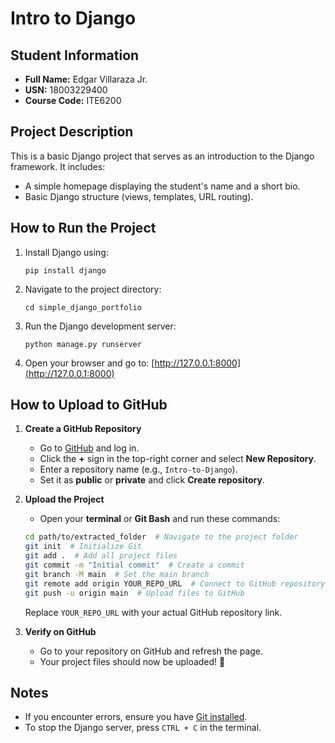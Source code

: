 # Intro to Django

## Student Information
- **Full Name:** Edgar Villaraza Jr.
- **USN:** 18003229400
- **Course Code:** ITE6200

## Project Description
This is a basic Django project that serves as an introduction to the Django framework. It includes:
- A simple homepage displaying the student's name and a short bio.
- Basic Django structure (views, templates, URL routing).

## How to Run the Project
1. Install Django using:
   ```
   pip install django
   ```
2. Navigate to the project directory:
   ```
   cd simple_django_portfolio
   ```
3. Run the Django development server:
   ```
   python manage.py runserver
   ```
4. Open your browser and go to: [http://127.0.0.1:8000](http://127.0.0.1:8000)

## How to Upload to GitHub
1. **Create a GitHub Repository**  
   - Go to [GitHub](https://github.com/) and log in.  
   - Click the **+** sign in the top-right corner and select **New Repository**.  
   - Enter a repository name (e.g., `Intro-to-Django`).  
   - Set it as **public** or **private** and click **Create repository**.

2. **Upload the Project**  
   - Open your **terminal** or **Git Bash** and run these commands:

   ```sh
   cd path/to/extracted_folder  # Navigate to the project folder
   git init  # Initialize Git
   git add .  # Add all project files
   git commit -m "Initial commit"  # Create a commit
   git branch -M main  # Set the main branch
   git remote add origin YOUR_REPO_URL  # Connect to GitHub repository
   git push -u origin main  # Upload files to GitHub
   ```
   Replace `YOUR_REPO_URL` with your actual GitHub repository link.

3. **Verify on GitHub**  
   - Go to your repository on GitHub and refresh the page.  
   - Your project files should now be uploaded! 🎉

## Notes
- If you encounter errors, ensure you have [Git installed](https://git-scm.com/downloads).
- To stop the Django server, press `CTRL + C` in the terminal.
